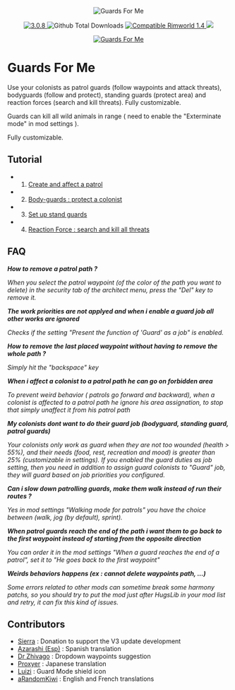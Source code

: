 <p align="center">
    <img src="https://i.imgur.com/XIVuSM0.png" alt="Guards For Me" />
</p>

<p align="center">
	<a href="https://github.com/aRandomKiwi/Guards-For-Me/releases">
		<img src="https://img.shields.io/badge/release-3.0.8-4BC51D.svg?style=flat" alt="3.0.8" />
    </a>
	<img src="https://img.shields.io/github/downloads-pre/aRandomKiwi/Guards-For-Me/total.svg?style=popout-square&color=green" alt="Github Total Downloads" />
	<a href="https://steamcommunity.com/sharedfiles/filedetails/?id=1855885448">
		<img src="https://img.shields.io/badge/RimWorld-1.4-purple.svg?longCache=true&style=plastic)" alt="Compatible Rimworld 1.4" />
    </a>
	<a href="https://steamcommunity.com/sharedfiles/filedetails/?id=1855885448">
		<img src="https://img.shields.io/badge/documentation-%F0%9F%94%8D-blue?style=flat" />
</p>
<p align="center">
    <a href="https://ko-fi.com/arandomkiwi">
        <img src="https://i.imgur.com/j6rtAY1.png" alt="Guards For Me" />
    </a>
</p>

# Guards For Me

Use your colonists as patrol guards (follow waypoints and attack threats), bodyguards (follow and protect), standing guards (protect area) and reaction forces (search and kill threats).
Fully customizable.

Guards can kill all wild animals in range ( need to enable the "Exterminate mode" in mod settings ).

Fully customizable.

## Tutorial

* 1) [Create and affect a patrol](https://www.youtube.com/watch?v=DqL9GBb6isI&t=7s)
* 2) [Body-guards : protect a colonist](https://www.youtube.com/watch?v=DqL9GBb6isI&t=1m44s)
* 3) [Set up stand guards](https://www.youtube.com/watch?v=DqL9GBb6isI&t=2m54s)
* 4) [Reaction Force : search and kill all threats](https://www.youtube.com/watch?v=7cgXENBV5vg)

## FAQ

***How to remove a patrol path ?***

*When you select the patrol waypoint (of the color of the path you want to delete) in the security tab of the architect menu, press the "Del" key to remove it.*

***The work priorities are not applyed and when i enable a guard job all other works are ignored***

*Checks if the setting "Present the function of 'Guard' as a job" is enabled.*

***How to remove the last placed waypoint without having to remove the whole path ?***

*Simply hit the "backspace" key*

***When i affect a colonist to a patrol path he can go on forbidden area***

*To prevent weird behavior ( patrols go forward and backward), when a colonist is affected to a patrol path he ignore his area assignation, to stop that simply unaffect it from his patrol path*

***My colonists dont want to do their guard job (bodyguard, standing guard, patrol guards)***

*Your colonists only work as guard when they are not too wounded (health > 55%), and their needs (food, rest, recreation and mood) is greater than 25% (customizable in settings).
If you enabled the guard duties as job setting, then you need in addition to assign guard colonists to "Guard" job, they will guard based on job priorities you configured.*

***Can i slow down patrolling guards, make them walk instead of run their routes ?***

*Yes in mod settings "Walking mode for patrols" you have the choice between (walk, jog (by default), sprint).*

***When patrol guards reach the end of the path i want them to go back to the first waypoint instead of starting from the opposite direction***

*You can order it in the mod settings "When a guard reaches the end of a patrol", set it to "He goes back to the first waypoint"*

***Weirds behaviors happens (ex : cannot delete waypoints path, ...)***

*Some errors related to other mods can sometime break some harmony patchs, so you should try to put the mod just after HugsLib in your mod list and retry, it can fix this kind of issues.*

## Contributors

* [Sierra](https://steamcommunity.com/id/DrunkAnton) : Donation to support the V3 update development
* [Azarashi (Esp)](https://steamcommunity.com/profiles/76561198050807612) : Spanish translation
* [Dr Zhivago](https://steamcommunity.com/profiles/76561198062060169) : Dropdown waypoints suggestion
* [Proxyer](https://steamcommunity.com/profiles/76561198257945076) : Japanese translation
* [Luizi](https://steamcommunity.com/profiles/76561198117475921) : Guard Mode shield icon
* [aRandomKiwi](https://steamcommunity.com/profiles/76561198059955795) : English and French translations
